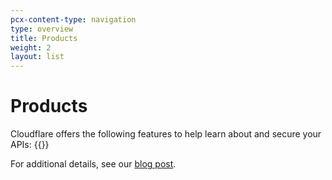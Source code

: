 ```yaml
---
pcx-content-type: navigation
type: overview
title: Products
weight: 2
layout: list
---
```


# Products

Cloudflare offers the following features to help learn about and secure your APIs: {{<directory-listing>}}

For additional details, see our [blog post](https://blog.cloudflare.com/api-abuse-detection/).
